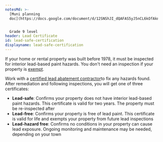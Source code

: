 ```yaml
---
notesMd: >-
  [Muni planning
  doc](https://docs.google.com/document/d/12SNShJI_dQAFAS5yJ5nCL6kOfAknWOvjn4-W7B_TqP8/edit)


  Grade 9 level
header: Lead Certificate
id: lead-safe-certification
displayname: lead-safe-certification
---
```


If your home or rental property was built before 1978, it must be inspected for interior lead-based paint hazards. You don't need an inspection if your property is [exempt](https://nj.gov/dca/codes/resources/leadpaint.shtml).

Work with a [certified lead abatement contractor](https://www.nj.gov/dca/codes/offices/leadhazard_abatement.shtml)to fix any hazards found. After remediation and following inspections, you will get one of three certificates:

- **Lead-safe**: Confirms your property does not have interior lead-based paint hazards. This certificate is valid for two years. The property must be re-inspected after
- **Lead-free**: Confirms your property is free of lead paint. This certificate is valid for life and exempts your property from future lead inspections
- **Lead-hazard free**: Confirms no conditions in your property can cause lead exposure. Ongoing monitoring and maintenance may be needed, depending on your town
